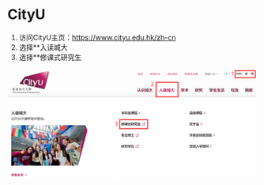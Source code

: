 # CityU

1. 访问CityU主页：https://www.cityu.edu.hk/zh-cn
2. 选择**入读城大
3. 选择**修课式研究生

![figure1](https://github.com/shuo1118/liuxuewenshu/blob/main/docs/source/CityU/fig/figure1.png)
